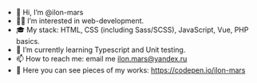 - 👋 Hi, I’m @ilon-mars
- 👨‍💻 I’m interested in web-development. 
- 🎓 My stack: HTML, CSS (including Sass/SCSS), JavaScript, Vue, PHP basics.
- 🌱 I’m currently learning Typescript and Unit testing. 
- 📫 How to reach me: email me ilon.mars@yandex.ru
- 👀 Here you can see pieces of my works: https://codepen.io/ilon-mars 

<!---
ilon-mars/ilon-mars is a ✨ special ✨ repository because its `README.md` (this file) appears on your GitHub profile.
You can click the Preview link to take a look at your changes.
--->
